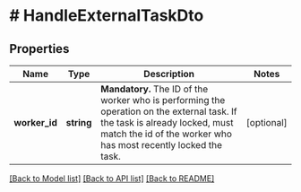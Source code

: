 # # HandleExternalTaskDto

## Properties

Name | Type | Description | Notes
------------ | ------------- | ------------- | -------------
**worker_id** | **string** | **Mandatory.** The ID of the worker who is performing the operation on the external task. If the task is already locked, must match the id of the worker who has most recently locked the task. | [optional]

[[Back to Model list]](../../README.md#models) [[Back to API list]](../../README.md#endpoints) [[Back to README]](../../README.md)
